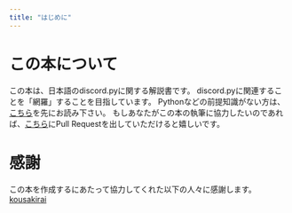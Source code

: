 ```yaml
---
title: "はじめに"
---
```


# この本について
この本は、日本語のdiscord.pyに関する解説書です。
discord.pyに関連することを「網羅」することを目指しています。
Pythonなどの前提知識がない方は、[こちら](https://zenn.dev/yaakiyu_s/books/discord_py_starter/)を先にお読み下さい。
もしあなたがこの本の執筆に協力したいのであれば、[こちら](https://github.com/yaakiyu/dpy-book)にPull Requestを出していただけると嬉しいです。

# 感謝
この本を作成するにあたって協力してくれた以下の人々に感謝します。
[kousakirai](https://github.com/kousakirai/)
